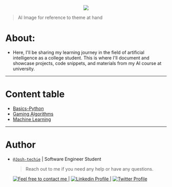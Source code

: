<p align="center">
<img src ="https://th.bing.com/th/id/R.87f2af318a391e557f4cffd0b14437f2?rik=Px5gSa4HvCyrAw&riu=http%3a%2f%2fwww.mhhealthcare.com%2fwp-content%2fuploads%2f2018%2f03%2fiStock-864460734.jpg&ehk=VEe%2f8pPduBL4JHzfRXqhdZZOmNg3KWNUWR%2fKZRQ6hws%3d&risl=1&pid=ImgRaw&r=0">
</p>

> AI Image for reference to theme at hand

# About:

- Here, I'll be sharing my learning journey in the field of artificial intelligence as a college student. This is where I'll document and showcase projects, code snippets, and materials from my AI course at university.

---

# Content table

- [Basics-Python](./Basics-Python/)
- [Gaming Algorithms](./Gaming_Algorithms/)
- [Machine Learning](./Machine_Learning/)

---

# Author

- [`@Josh-techie`]() | Software Engineer Student

  > Reach out to me if you need any help or have any questions.

  <a href="mailto:youssef.abouyahia@e-polytechnique.ma">
  	<img alt="Feel free to contact me" src="https://img.shields.io/badge/-Ask_me_anything-blue?style=flat&logo=Gmail&logoColor=white&link=mailto:youssef.abouyahia@e-polytechnique.ma&color=3d85c6" />
  </a>
  <span> | </span>
    <a href="https://www.linkedin.com/in/youssef-abouyahia/">
        <img alt="Linkedin Profile" src="https://img.shields.io/badge/-Linkedin-0072b1?style=flat&logo=Linkedin&logoColor=white&link=https://www.linkedin.com/in/youssef-abouyahia/" />
    </a>
    <span> | </span>
    <a href="https://twitter.com/JoesephAb">
        <img alt="Twitter Profile" src="https://img.shields.io/badge/-Twitter-0072b1?style=flat&logo=Twitter&logoColor=white&link=https://twitter.com/JoesephAb&color=1DA1F2" />
    </a>
